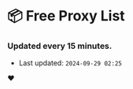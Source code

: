 # :package: Free Proxy List
### Updated every 15 minutes.

- Last updated: `2024-09-29 02:25`

:heart:
